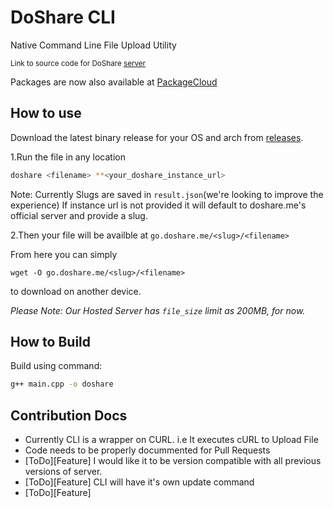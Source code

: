 # DoShare CLI
Native Command Line File Upload Utility 

<sub>Link to source code for DoShare [server](https://github.com/doshareme/src)</sub>


Packages are now also available at [PackageCloud](https://packagecloud.io/betacotech/doshare)
## How to use
Download the latest binary release for your OS and arch from [releases](https://github.com/doshareme/cli/releases).

1.Run the file in any location

```bash
doshare <filename> **<your_doshare_instance_url>
```
Note: Currently Slugs are saved in ```result.json```(we're looking to improve the experience)
If instance url is not provided it will default to doshare.me's official server and provide a slug.

2.Then your file will be availble at ```go.doshare.me/<slug>/<filename>```

From here you can simply 

```
wget -O go.doshare.me/<slug>/<filename>
```
 to download on another device.
 
*Please Note: Our Hosted Server has ```file_size``` limit as 200MB, for now.*

## How to Build
Build using command: 

```sh 
g++ main.cpp -o doshare
```


## Contribution Docs
<ul>
<li>Currently CLI is a wrapper on CURL. i.e It executes cURL to Upload File</li> 
<li>Code needs to be properly docummented for Pull Requests</li> 
<li>[ToDo][Feature] I would like it to be version compatible with all previous versions of server.</li>
<li>[ToDo][Feature] CLI will have it's own update command</li>
<li>[ToDo][Feature]</li>
</ul>
